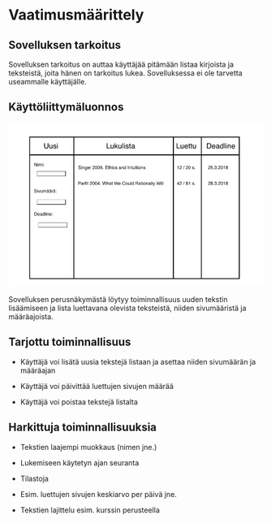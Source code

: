# Vaatimusmäärittely

## Sovelluksen tarkoitus

Sovelluksen tarkoitus on auttaa käyttäjää pitämään listaa kirjoista ja teksteistä, joita hänen on tarkoitus lukea.
Sovelluksessa ei ole tarvetta useammalle käyttäjälle. 

## Käyttöliittymäluonnos

<img src="https://github.com/sivosam/otm-harjoitustyo/blob/master/Lukulista/dokumentaatio/kuvat/v1.png" width="750">

Sovelluksen perusnäkymästä löytyy toiminnallisuus uuden tekstin lisäämiseen ja lista luettavana olevista teksteistä, niiden sivumääristä ja määräajoista. 

## Tarjottu toiminnallisuus

 - Käyttäjä voi lisätä uusia tekstejä listaan ja asettaa niiden sivumäärän ja määräajan 
 
 - Käyttäjä voi päivittää luettujen sivujen määrää

 - Käyttäjä voi poistaa tekstejä listalta

## Harkittuja toiminnallisuuksia

 - Tekstien laajempi muokkaus (nimen jne.)

 - Lukemiseen käytetyn ajan seuranta

 - Tilastoja 
  - Esim. luettujen sivujen keskiarvo per päivä jne.

 - Tekstien lajittelu esim. kurssin perusteella
